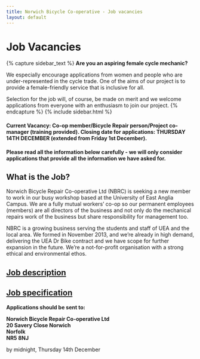 ```yaml
---
title: Norwich Bicycle Co-operative - Job vacancies
layout: default
---
```


# Job Vacancies

{% capture sidebar_text %} __Are you an aspiring female cycle mechanic?__

We especially encourage applications from women and people who are under-represented in the cycle trade. One of the aims of our project is to provide a female-friendly service that is inclusive for all.

Selection for the job will, of course, be made on merit and we welcome applications from everyone with an enthusiasm to join our project. {% endcapture %} {% include sidebar.html %}

#### Current Vacancy: Co-op member/Bicycle Repair person/Project co-manager (training provided). Closing date for applications: THURSDAY 14TH DECEMBER (extended from Friday 1st December).

#### Please read all the information below carefully - we will only consider applications that provide all the information we have asked for.

## What is the Job?
Norwich Bicycle Repair Co-operative Ltd (NBRC) is seeking a new member to work in our busy workshop based at the University of East Anglia Campus. We are a fully mutual workers’ co-op so our permanent employees (members) are all directors of the business and not only do the mechanical repairs work of the business but share responsibility for management too.

NBRC is a growing business serving the students and staff of UEA and the local area. We formed in November 2013, and we’re already in high demand, delivering the UEA Dr Bike contract and we have scope for further expansion in the future. We’re a not-for-profit organisation with a strong ethical and environmental ethos.

## [Job description](/jobs/Job_description_and_overview_2017.pdf)

## [Job specification](/jobs/Job_specification_2017.pdf)

__Applications should be sent to:__

__Norwich Bicycle Repair Co-operative Ltd  
20 Savery Close
Norwich  
Norfolk  
NR5 8NJ__

by midnight, Thursday 14th December

